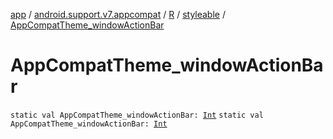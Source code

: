 [app](../../../index.md) / [android.support.v7.appcompat](../../index.md) / [R](../index.md) / [styleable](index.md) / [AppCompatTheme_windowActionBar](.)

# AppCompatTheme_windowActionBar

`static val AppCompatTheme_windowActionBar: `[`Int`](https://kotlinlang.org/api/latest/jvm/stdlib/kotlin/-int/index.html)
`static val AppCompatTheme_windowActionBar: `[`Int`](https://kotlinlang.org/api/latest/jvm/stdlib/kotlin/-int/index.html)